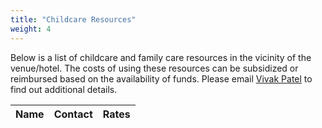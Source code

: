 ```yaml
---
title: "Childcare Resources"
weight: 4
---
```


Below is a list of childcare and family care resources in the vicinity of the venue/hotel. The costs of using these resources can be subsidized or reimbursed based on the availability of funds. Please email [Vivak Patel](mailto:vivak.patel@wisc.edu) to find out additional details.

| Name | Contact | Rates |
|:-----|:--------|:------|